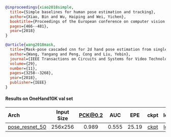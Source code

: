 <!-- [ALGORITHM] -->

```bibtex
@inproceedings{xiao2018simple,
  title={Simple baselines for human pose estimation and tracking},
  author={Xiao, Bin and Wu, Haiping and Wei, Yichen},
  booktitle={Proceedings of the European conference on computer vision (ECCV)},
  pages={466--481},
  year={2018}
}
```

<!-- [DATASET] -->

```bibtex
@article{wang2018mask,
  title={Mask-pose cascaded cnn for 2d hand pose estimation from single color image},
  author={Wang, Yangang and Peng, Cong and Liu, Yebin},
  journal={IEEE Transactions on Circuits and Systems for Video Technology},
  volume={29},
  number={11},
  pages={3258--3268},
  year={2018},
  publisher={IEEE}
}
```

#### Results on OneHand10K val set

| Arch  | Input Size | PCK@0.2 |  AUC  |  EPE  | ckpt    | log     |
| :--- | :--------: | :------: | :------: | :------: |:------: |:------: |
| [pose_resnet_50](/configs/hand/2D_Kpt_SV_RGB_Img/topdown_hm/onehand10k/res50_onehand10k_256x256.py) | 256x256 | 0.989 | 0.555 | 25.19 | [ckpt](https://download.openmmlab.com/mmpose/hand/resnet/res50_onehand10k_256x256-739c8639_20210330.pth) | [log](https://download.openmmlab.com/mmpose/hand/resnet/res50_onehand10k_256x256_20210330.log.json) |
